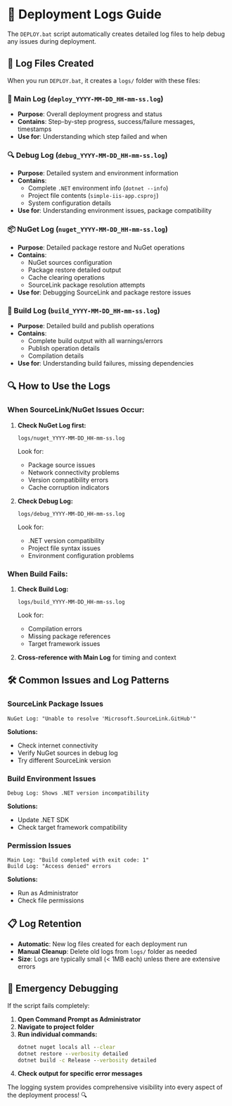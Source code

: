 # 📝 Deployment Logs Guide

The `DEPLOY.bat` script automatically creates detailed log files to help debug any issues during deployment.

## 📁 Log Files Created

When you run `DEPLOY.bat`, it creates a `logs/` folder with these files:

### **📄 Main Log** (`deploy_YYYY-MM-DD_HH-mm-ss.log`)
- **Purpose**: Overall deployment progress and status
- **Contains**: Step-by-step progress, success/failure messages, timestamps
- **Use for**: Understanding which step failed and when

### **🔍 Debug Log** (`debug_YYYY-MM-DD_HH-mm-ss.log`)
- **Purpose**: Detailed system and environment information
- **Contains**: 
  - Complete `.NET` environment info (`dotnet --info`)
  - Project file contents (`simple-iis-app.csproj`)
  - System configuration details
- **Use for**: Understanding environment issues, package compatibility

### **📦 NuGet Log** (`nuget_YYYY-MM-DD_HH-mm-ss.log`)
- **Purpose**: Detailed package restore and NuGet operations
- **Contains**:
  - NuGet sources configuration
  - Package restore detailed output
  - Cache clearing operations
  - SourceLink package resolution attempts
- **Use for**: Debugging SourceLink and package restore issues

### **🔨 Build Log** (`build_YYYY-MM-DD_HH-mm-ss.log`)
- **Purpose**: Detailed build and publish operations
- **Contains**:
  - Complete build output with all warnings/errors
  - Publish operation details
  - Compilation details
- **Use for**: Understanding build failures, missing dependencies

## 🔍 How to Use the Logs

### **When SourceLink/NuGet Issues Occur:**

1. **Check NuGet Log first:**
   ```
   logs/nuget_YYYY-MM-DD_HH-mm-ss.log
   ```
   Look for:
   - Package source issues
   - Network connectivity problems
   - Version compatibility errors
   - Cache corruption indicators

2. **Check Debug Log:**
   ```
   logs/debug_YYYY-MM-DD_HH-mm-ss.log
   ```
   Look for:
   - .NET version compatibility
   - Project file syntax issues
   - Environment configuration problems

### **When Build Fails:**

1. **Check Build Log:**
   ```
   logs/build_YYYY-MM-DD_HH-mm-ss.log
   ```
   Look for:
   - Compilation errors
   - Missing package references
   - Target framework issues

2. **Cross-reference with Main Log** for timing and context

## 🛠️ Common Issues and Log Patterns

### **SourceLink Package Issues**
```
NuGet Log: "Unable to resolve 'Microsoft.SourceLink.GitHub'"
```
**Solutions:**
- Check internet connectivity
- Verify NuGet sources in debug log
- Try different SourceLink version

### **Build Environment Issues**
```
Debug Log: Shows .NET version incompatibility
```
**Solutions:**
- Update .NET SDK
- Check target framework compatibility

### **Permission Issues**
```
Main Log: "Build completed with exit code: 1"
Build Log: "Access denied" errors
```
**Solutions:**
- Run as Administrator
- Check file permissions

## 📋 Log Retention

- **Automatic**: New log files created for each deployment run
- **Manual Cleanup**: Delete old logs from `logs/` folder as needed
- **Size**: Logs are typically small (< 1MB each) unless there are extensive errors

## 🚨 Emergency Debugging

If the script fails completely:

1. **Open Command Prompt as Administrator**
2. **Navigate to project folder**
3. **Run individual commands:**
   ```cmd
   dotnet nuget locals all --clear
   dotnet restore --verbosity detailed
   dotnet build -c Release --verbosity detailed
   ```
4. **Check output for specific error messages**

The logging system provides comprehensive visibility into every aspect of the deployment process! 🔍
